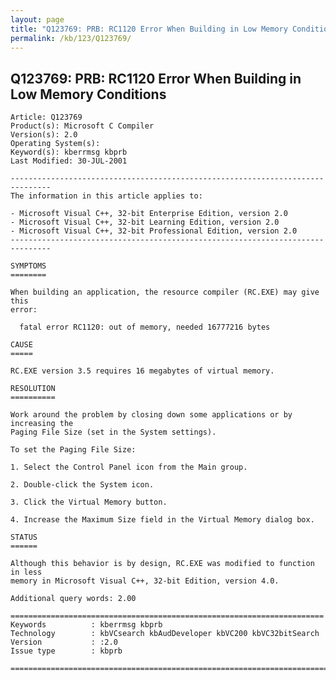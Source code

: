 ```yaml
---
layout: page
title: "Q123769: PRB: RC1120 Error When Building in Low Memory Conditions"
permalink: /kb/123/Q123769/
---
```


## Q123769: PRB: RC1120 Error When Building in Low Memory Conditions

	Article: Q123769
	Product(s): Microsoft C Compiler
	Version(s): 2.0
	Operating System(s): 
	Keyword(s): kberrmsg kbprb
	Last Modified: 30-JUL-2001
	
	-------------------------------------------------------------------------------
	The information in this article applies to:
	
	- Microsoft Visual C++, 32-bit Enterprise Edition, version 2.0 
	- Microsoft Visual C++, 32-bit Learning Edition, version 2.0 
	- Microsoft Visual C++, 32-bit Professional Edition, version 2.0 
	-------------------------------------------------------------------------------
	
	SYMPTOMS
	========
	
	When building an application, the resource compiler (RC.EXE) may give this
	error:
	
	  fatal error RC1120: out of memory, needed 16777216 bytes
	
	CAUSE
	=====
	
	RC.EXE version 3.5 requires 16 megabytes of virtual memory.
	
	RESOLUTION
	==========
	
	Work around the problem by closing down some applications or by increasing the
	Paging File Size (set in the System settings).
	
	To set the Paging File Size:
	
	1. Select the Control Panel icon from the Main group.
	
	2. Double-click the System icon.
	
	3. Click the Virtual Memory button.
	
	4. Increase the Maximum Size field in the Virtual Memory dialog box.
	
	STATUS
	======
	
	Although this behavior is by design, RC.EXE was modified to function in less
	memory in Microsoft Visual C++, 32-bit Edition, version 4.0.
	
	Additional query words: 2.00
	
	======================================================================
	Keywords          : kberrmsg kbprb 
	Technology        : kbVCsearch kbAudDeveloper kbVC200 kbVC32bitSearch
	Version           : :2.0
	Issue type        : kbprb
	
	=============================================================================
	
